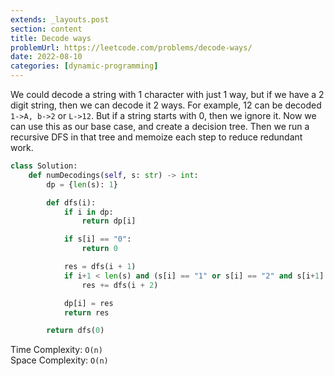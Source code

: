 ```yaml
---
extends: _layouts.post
section: content
title: Decode ways
problemUrl: https://leetcode.com/problems/decode-ways/
date: 2022-08-10
categories: [dynamic-programming]
---
```


We could decode a string with 1 character with just 1 way, but if we have a 2 digit string, then we can decode it 2 ways. For example, 12 can be decoded `1->A, b->2` or `L->12`. But if a string starts with 0, then we ignore it. Now we can use this as our base case, and create a decision tree. Then we run a recursive DFS in that tree and memoize each step to reduce redundant work.

```python
class Solution:
    def numDecodings(self, s: str) -> int:
        dp = {len(s): 1}

        def dfs(i):
            if i in dp:
                return dp[i]

            if s[i] == "0":
                return 0

            res = dfs(i + 1)
            if i+1 < len(s) and (s[i] == "1" or s[i] == "2" and s[i+1] in "0123456"):
                res += dfs(i + 2)

            dp[i] = res
            return res

        return dfs(0)
```

Time Complexity: `O(n)` <br/>
Space Complexity: `O(n)`
